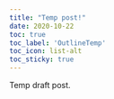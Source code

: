 ```yaml
---
title: "Temp post!"
date: 2020-10-22
toc: true
toc_label: 'OutlineTemp'
toc_icon: list-alt
toc_sticky: true
---
```



Temp draft post.